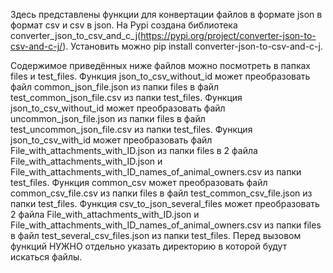 Здесь представлены функции для конвертации файлов в формате json в формат csv и csv в json.
На Pypi создана библиотека converter_json_to_csv_and_c_j(https://pypi.org/project/converter-json-to-csv-and-c-j/). Установить можно pip install converter-json-to-csv-and-c-j. 

Содержимое приведённых ниже файлов можно посмотреть в папках files и test_files.
Функция json_to_csv_without_id может преобразовать файл common_json_file.json из папки files в файл test_common_json_file.csv из папки test_files.
Функция json_to_csv_without_id может преобразовать файл uncommon_json_file.json из папки files в файл test_uncommon_json_file.csv из папки test_files.
Функция json_to_csv_with_id может преобразовать файл File_with_attachments_with_ID.json из папки files в 2 файла File_with_attachments_with_ID.json и File_with_attachments_with_ID_names_of_animal_owners.csv из папки test_files.
Функция common_csv может преобразовать файл common_csv_file.csv из папки files в файл test_common_csv_file.json из папки test_files.
Функция csv_to_json_several_files может преобразовать 2 файла File_with_attachments_with_ID.json и File_with_attachments_with_ID_names_of_animal_owners.csv из папки files в файл test_several_csv_files.json из папки test_files.
Перед вызовом функций НУЖНО отдельно указать директорию в которой будут искаться файлы.
